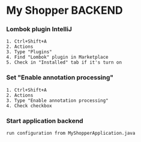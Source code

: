 # My Shopper BACKEND

### Lombok plugin IntelliJ
```
1. Ctrl+Shift+A 
2. Actions
3. Type "Plugins"
4. Find "Lombok" plugin in Marketplace
5. Check in "Installed" tab if it's turn on
```

### Set "Enable annotation processing"
```
1. Ctrl+Shift+A
2. Actions
3. Type "Enable annotation processing"
4. Check checkbox
```

### Start application backend
```
run configuration from MyShopperApplication.java
```
